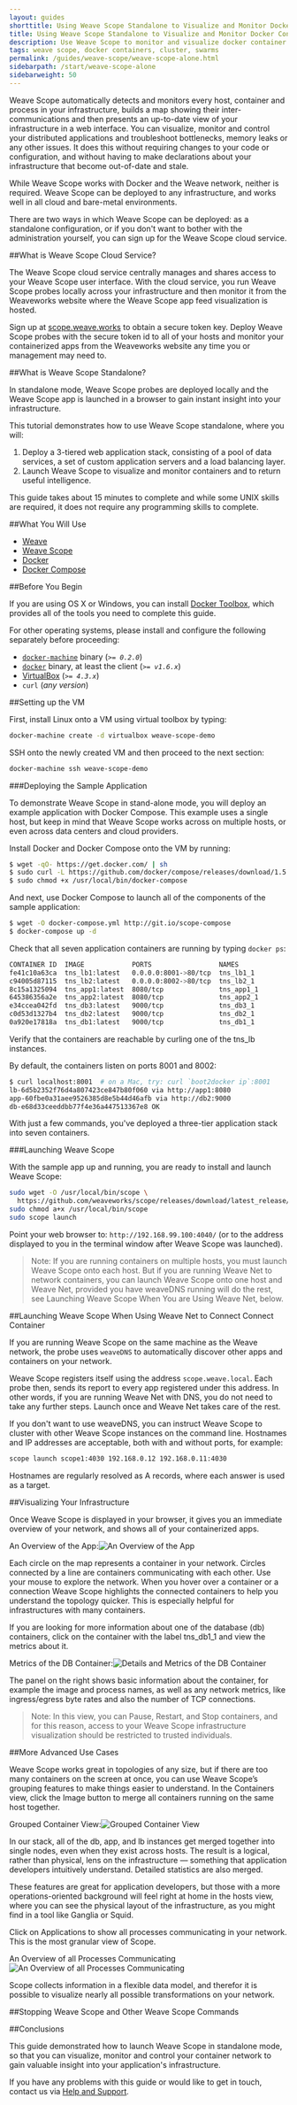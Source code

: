 ```yaml
---
layout: guides
shorttitle: Using Weave Scope Standalone to Visualize and Monitor Docker Containers
title: Using Weave Scope Standalone to Visualize and Monitor Docker Containers
description: Use Weave Scope to monitor and visualize docker container clusters and swarms.
tags: weave scope, docker containers, cluster, swarms
permalink: /guides/weave-scope/weave-scope-alone.html
sidebarpath: /start/weave-scope-alone
sidebarweight: 50
---
```



Weave Scope automatically detects and monitors every host, container and process in your infrastructure, builds a map showing their inter-communications and then presents an up-to-date view of your infrastructure in a web interface. You can visualize, monitor and control your distributed applications and troubleshoot bottlenecks, memory leaks or any other issues. It does this without requiring changes to your code or configuration, and without having to make declarations about your infrastructure that become out-of-date and stale. 

While Weave Scope works with Docker and the Weave network, neither is required. Weave Scope can be deployed to any infrastructure, and works well in all cloud and bare-metal environments.

There are two ways in which Weave Scope can be deployed: as a standalone configuration, or if you don't want to bother with the administration yourself, you can sign up for the Weave Scope cloud service.

##What is Weave Scope Cloud Service?

The Weave Scope cloud service centrally manages and shares access to your Weave Scope user interface. With the cloud service, you run Weave Scope probes locally across your infrastructure and then monitor it from the Weaveworks website where the Weave Scope app feed visualization is hosted.

Sign up at [scope.weave.works](http://scope.weave.works) to obtain a secure token key. Deploy Weave Scope probes with the secure token id to all of your hosts and monitor your containerized apps from the Weaveworks website any time you or management may need to.

##What is Weave Scope Standalone?

In standalone mode, Weave Scope probes are deployed locally and the Weave Scope app is launched in a browser to gain instant insight into your infrastructure.

This tutorial demonstrates how to use Weave Scope standalone, where you will: 

1. Deploy a 3-tiered web application stack, consisting of a pool of data services, a set of custom application servers and a load balancing layer. 
2. Launch Weave Scope to visualize and monitor containers and to return useful intelligence. 

This guide takes about 15 minutes to complete and while some UNIX skills are required, it does not require any programming skills to complete. 


##What You Will Use

* [Weave](http://weave.works)
* [Weave Scope](http://weave.works/scope/index.html)
* [Docker](http://docker.com)
* [Docker Compose](https://www.docker.com/docker-compose)

##Before You Begin

If you are using OS X or Windows, you can install [Docker Toolbox](https://www.docker.com/toolbox), which provides all of the tools you need to complete this guide.

For other operating systems, please install and configure the following separately before proceeding:

  - [`docker-machine`](http://docs.docker.com/machine/#installation) binary (_`>= 0.2.0`_)
  - [`docker`](https://docs.docker.com/installation/#installation) binary, at least the client (_`>= v1.6.x`_)
  - [VirtualBox](https://www.virtualbox.org/wiki/Downloads) (_`>= 4.3.x`_)
  - `curl` (_any version_)

##Setting up the VM

First, install Linux onto a VM using virtual toolbox by typing: 

~~~bash
docker-machine create -d virtualbox weave-scope-demo
~~~

SSH onto the newly created VM and then proceed to the next section: 

~~~bash
docker-machine ssh weave-scope-demo
~~~

###Deploying the Sample Application

To demonstrate Weave Scope in stand-alone mode, you will deploy an example application with Docker Compose. This example uses a single host, but keep in mind that Weave Scope works across on multiple hosts, or even across data centers and cloud providers.

Install Docker and Docker Compose onto the VM by running:

~~~bash
$ wget -qO- https://get.docker.com/ | sh
$ sudo curl -L https://github.com/docker/compose/releases/download/1.5.1/docker-compose-`uname -s`-`uname -m` -o /usr/local/bin/docker-compose
$ sudo chmod +x /usr/local/bin/docker-compose
~~~

And next, use Docker Compose to launch all of the components of the sample application:

~~~bash
$ wget -O docker-compose.yml http://git.io/scope-compose
$ docker-compose up -d
~~~

Check that all seven application containers are running by typing `docker ps`:

~~~bash
CONTAINER ID  IMAGE            PORTS                 NAMES
fe41c10a63ca  tns_lb1:latest   0.0.0.0:8001->80/tcp  tns_lb1_1
c94005d87115  tns_lb2:latest   0.0.0.0:8002->80/tcp  tns_lb2_1
8c15a1325094  tns_app1:latest  8080/tcp              tns_app1_1
645386356a2e  tns_app2:latest  8080/tcp              tns_app2_1
e34ccea042fd  tns_db3:latest   9000/tcp              tns_db3_1
c0d53d1327b4  tns_db2:latest   9000/tcp              tns_db2_1
0a920e17818a  tns_db1:latest   9000/tcp              tns_db1_1
~~~

Verify that the containers are reachable by curling one of the tns_lb instances. 

By default, the containers listen on ports 8001 and 8002:

~~~bash
$ curl localhost:8001  # on a Mac, try: curl `boot2docker ip`:8001
lb-6d5b2352f76d4a807423ce847b80f060 via http://app1:8080
app-60fbe0a31aee9526385d8e5b44d46afb via http://db2:9000
db-e68d33ceeddbb77f4e36a447513367e8 OK
~~~

With just a few commands, you've deployed a three-tier application stack into seven containers. 

###Launching Weave Scope

With the sample app up and running, you are ready to install and launch Weave Scope:

~~~bash
sudo wget -O /usr/local/bin/scope \
  https://github.com/weaveworks/scope/releases/download/latest_release/scope
sudo chmod a+x /usr/local/bin/scope
sudo scope launch
~~~

Point your web browser to: `http://192.168.99.100:4040/` (or to the address displayed to you in the terminal window after Weave Scope was launched).


>Note: If you are running containers on multiple hosts, you must launch Weave Scope onto each host. But if you are running Weave Net to network containers, you can launch Weave Scope onto one host and Weave Net, provided you have weaveDNS running will do the rest, see Launching Weave Scope When You are Using Weave Net, below. 


##Launching Weave Scope When Using Weave Net to Connect Connect Container

If you are running Weave Scope on the same machine as the Weave network, the probe uses `weaveDNS` to automatically discover other apps and containers on your network. 

Weave Scope registers itself using the address `scope.weave.local`. Each probe then, sends its report to every app registered under this address. In other words, if you are running Weave Net with DNS, you do not need to take any further steps. Launch once and Weave Net takes care of the rest. 

If you don't want to use weaveDNS, you can instruct Weave Scope to cluster with other Weave Scope instances on the command line. Hostnames and IP addresses are acceptable, both with and without ports, for example:

~~~bash
scope launch scope1:4030 192.168.0.12 192.168.0.11:4030
~~~

Hostnames are regularly resolved as A records, where each answer is used as a target.

##Visualizing Your Infrastructure

Once Weave Scope is displayed in your browser, it gives you an immediate overview of your network, and shows all of your containerized apps. 

An Overview of the App:![An Overview of the App](/guides/images/weave-scope/weave-scope-application-layers.png)

Each circle on the map represents a container in your network. Circles connected by a line are containers communicating with each other. Use your mouse to explore the network. When you hover over a container or a connection Weave Scope highlights the connected containers to help you understand the topology quicker. This is especially helpful for infrastructures with many containers.

If you are looking for more information about one of the database (db) containers, click on the container with the label tns_db1_1 and view the metrics about it.

Metrics of the DB Container:![Details and Metrics of the DB Container](/guides/images/weave-scope/weave-scope-database-metrics.png)

The panel on the right shows basic information about the container, for example the image and process names, as well as any network metrics, like ingress/egress byte rates and also the number of TCP connections.

>Note: In this view, you can Pause, Restart, and Stop containers, and for this reason, access to your Weave Scope infrastructure visualization should be restricted to trusted individuals. 

##More Advanced Use Cases

Weave Scope works great in topologies of any size, but if there are too many containers on the screen at once, you can use Weave Scope’s grouping features to make things easier to understand. In the Containers view, click the Image button to merge all containers running on the same host together.

Grouped Container View:![Grouped Container View](/guides/images/weave-scope/weave-scope-group-containers.png)

In our stack, all of the db, app, and lb instances get merged together into single nodes, even when they exist across hosts. The result is a logical, rather than physical, lens on the infrastructure — something that application developers intuitively understand. Detailed statistics are also merged.

These features are great for application developers, but those with a more operations-oriented background will feel right at home in the hosts view, where you can see the physical layout of the infrastructure, as you might find in a tool like Ganglia or Squid.

Click on Applications to show all processes communicating in your network. This is the most granular view of Scope.

An Overview of all Processes Communicating![An Overview of all Processes Communicating](/guides/images/weave-scope/weave-scope-applications-view.png)

Scope collects information in a flexible data model, and therefor it is possible to visualize nearly all possible transformations on your network.

##Stopping Weave Scope and Other Weave Scope Commands


##Conclusions

This guide demonstrated how to launch Weave Scope in standalone mode, so that you can visualize, monitor and control your container network to gain valuable insight into your application's infrastructure. 

If you have any problems with this guide or would like to get in touch, contact us via [Help and Support](http://weave.works/help/index.html).

